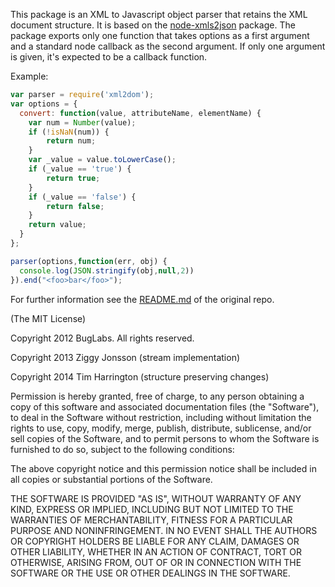 This package is an XML to Javascript object parser that retains the XML document structure. It is based on the  [node-xmls2json](https://github.com/ZJONSSON/xmls2json.git) package. The package exports only one function that takes options as a first argument and a standard node callback as the second argument. If only one argument is given, it's expected to be a callback function.

Example:
```javascript
var parser = require('xml2dom');
var options = {
  convert: function(value, attributeName, elementName) {
    var num = Number(value);
    if (!isNaN(num)) {
        return num;
    }
    var _value = value.toLowerCase();
    if (_value == 'true') {
        return true;
    }
    if (_value == 'false') {
        return false;
    }
    return value;
  }
};

parser(options,function(err, obj) {
  console.log(JSON.stringify(obj,null,2))
}).end("<foo>bar</foo>");
```

For further information see the [README.md](https://github.com/ZJONSSON/xmls2json.git/blob/master/README.md) of the original repo.

(The MIT License)

Copyright 2012 BugLabs. All rights reserved.

Copyright 2013 Ziggy Jonsson  (stream implementation)

Copyright 2014 Tim Harrington  (structure preserving changes)

Permission is hereby granted, free of charge, to any person obtaining a copy of this software and associated documentation files (the "Software"), to deal in the Software without restriction, including without limitation the rights to use, copy, modify, merge, publish, distribute, sublicense, and/or sell copies of the Software, and to permit persons to whom the Software is furnished to do so, subject to the following conditions:

The above copyright notice and this permission notice shall be included in all copies or substantial portions of the Software.

THE SOFTWARE IS PROVIDED "AS IS", WITHOUT WARRANTY OF ANY KIND, EXPRESS OR IMPLIED, INCLUDING BUT NOT LIMITED TO THE WARRANTIES OF MERCHANTABILITY, FITNESS FOR A PARTICULAR PURPOSE AND NONINFRINGEMENT. IN NO EVENT SHALL THE AUTHORS OR COPYRIGHT HOLDERS BE LIABLE FOR ANY CLAIM, DAMAGES OR OTHER LIABILITY, WHETHER IN AN ACTION OF CONTRACT, TORT OR OTHERWISE, ARISING FROM, OUT OF OR IN CONNECTION WITH THE SOFTWARE OR THE USE OR OTHER DEALINGS IN THE SOFTWARE.
